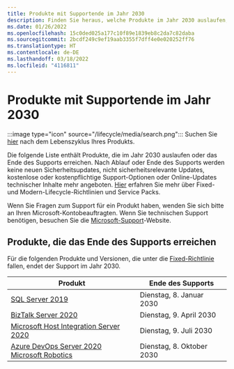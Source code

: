 ```yaml
---
title: Produkte mit Supportende im Jahr 2030
description: Finden Sie heraus, welche Produkte im Jahr 2030 auslaufen, das Ende des Supports erreichen oder vom allgemeinen Support auf den erweiterten Support umgestellt werden.
ms.date: 01/26/2022
ms.openlocfilehash: 15c0ded025a177c10f89e1839eb8c2da7c82daba
ms.sourcegitcommit: 2bcdf249c9ef19aab3355f7dff4e0e020252ff76
ms.translationtype: HT
ms.contentlocale: de-DE
ms.lasthandoff: 03/18/2022
ms.locfileid: "4116811"
---
```

# <a name="products-ending-support-in-2030"></a>Produkte mit Supportende im Jahr 2030

:::image type="icon" source="/lifecycle/media/search.png":::
Suchen Sie [hier](/lifecycle/products/) nach dem Lebenszyklus Ihres Produkts.

Die folgende Liste enthält Produkte, die im Jahr 2030 auslaufen oder das Ende des Supports erreichen. Nach Ablauf oder Ende des Supports werden keine neuen Sicherheitsupdates, nicht sicherheitsrelevante Updates, kostenlose oder kostenpflichtige Support-Optionen oder Online-Updates technischer Inhalte mehr angeboten. [Hier](/lifecycle/overview/product-end-of-support-overview) erfahren Sie mehr über Fixed- und Modern-Lifecycle-Richtlinien und Service Packs.

Wenn Sie Fragen zum Support für ein Produkt haben, wenden Sie sich bitte an Ihren Microsoft-Kontobeauftragten. Wenn Sie technischen Support benötigen, besuchen Sie die [Microsoft-Support](https://support.microsoft.com/contactus/?ws=support)-Website.





## <a name="products-reaching-end-of-support"></a>Produkte, die das Ende des Supports erreichen

Für die folgenden Produkte und Versionen, die unter die [Fixed-Richtlinie](/lifecycle/policies/fixed) fallen, endet der Support im Jahr 2030.

| Produkt | Ende des Supports |
| --- | --- |
| [SQL Server 2019](/lifecycle/products/sql-server-2019?branch=live)<br> | Dienstag, 8. Januar 2030 |
| [BizTalk Server 2020](/lifecycle/products/biztalk-server-2020?branch=live)<br> | Dienstag, 9. April 2030 |
| [Microsoft Host Integration Server 2020](/lifecycle/products/microsoft-host-integration-server-2020?branch=live)<br> | Dienstag, 9. Juli 2030 |
| [Azure DevOps Server 2020](/lifecycle/products/azure-devops-server-2020?branch=live)<br>[Microsoft Robotics](/lifecycle/products/microsoft-robotics?branch=live)<br> | Dienstag, 8. Oktober 2030 |


